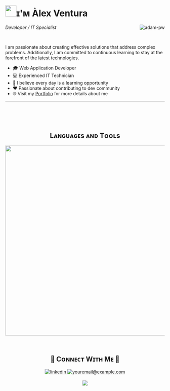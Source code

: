 <!--Header Name-->
# <img src="https://media.giphy.com/media/hvRJCLFzcasrR4ia7z/giphy.gif" width="35">ɪ'ᴍ Àlex Ventura 
<img align="right" src="https://github.com/Adam-pw/Adam-pw/blob/main/animation_500_kxa883sd.gif" alt="adam-pw" />

*Developer / IT Specialist*

<br /> 

<!--Start Intro-->               
<p align="left">I am passionate about creating effective solutions that address complex problems. Additionally, I am committed to continuous learning to stay at the forefront of the latest technologies.</p>

- 🎓 Web Application Developer
- 💻 Experienced IT Technician
- 🌱 I believe every day is a learning opportunity
- ❤ Passionate about contributing to dev community 
- 🌐 Visit my [Portfolio](https://ventu00.github.io/vportfo/) for more details about me
<!--End Intro-->
---
<br />
<br>
<br>
<!--Languages and Tools Section-->       
<h2 align="center">Lᴀɴɢᴜᴀɢᴇs ᴀɴᴅ Tᴏᴏʟs</h2> 
<p align="center">
<img width="600px"  src="https://skillicons.dev/icons?i=java,js,html,css,nodejs,postgres,git,vscode,docker,postman,linux,laravel,vue,bootstrap,mysql,jquery&perline=10"  />
</p>
<br />

<!--Contact Section--> 
<h2 align="center">🤝 Cᴏɴɴᴇᴄᴛ Wɪᴛʜ Mᴇ 🤝 </h2>
<div align="center">
 <a href="https://www.linkedin.com/in/%C3%A0lex-ventura-vilalta-491607271/" target="_blank">
<img src=https://img.shields.io/badge/linkedin-%231E77B5.svg?&style=for-the-badge&logo=linkedin&logoColor=white alt=linkedin style="margin-bottom: 5px;" />
</a>
  
<a href="alexventvv@gmail.com" target="_blank">
<img src="https://img.shields.io/badge/Gmail-D14836?style=for-the-badge&logo=gmail&logoColor=white" alt=youremail@example.com mail style="margin-bottom: 5px;" />
</a>

<!--Footer--> 
<p align="center">
  <img src="https://capsule-render.vercel.app/api?type=waving&color=gradient&height=65&section=footer"/>
</p>








